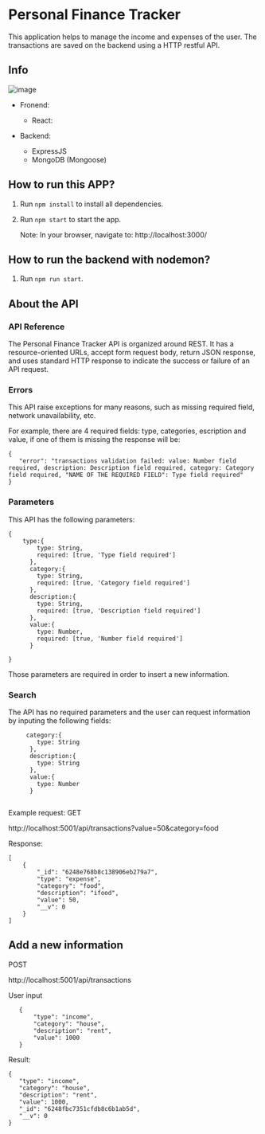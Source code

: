 # Personal Finance Tracker

This application helps to manage the income and expenses of the user. The transactions are saved on the backend using a HTTP restful API. 

## Info

![image](https://user-images.githubusercontent.com/92559600/161407445-943b8dc1-e45d-4106-b7fb-73c83b14a2b8.png)


- Fronend: 
    - React:

- Backend: 
    - ExpressJS
    - MongoDB (Mongoose)

 ## How to run this APP?
 1. Run `npm install` to install all dependencies.
 2. Run `npm start` to start the app.

    Note: In your browser, navigate to: http://localhost:3000/ 

 ## How to run the backend with nodemon?
 1. Run `npm run start`.

 ## About the API
 ### API Reference
 The Personal Finance Tracker API is organized around REST. It has a resource-oriented URLs, accept form request body, return JSON response, and uses standard HTTP response to indicate the success or failure of an API request.
 
 ### Errors
This API raise exceptions for many reasons, such as missing required field, network unavailability, etc.
 
 For example, there are 4 required fields: type, categories, escription and value, if one of them is missing the response will be: 
 
 ```
 {
    "error": "transactions validation failed: value: Number field required, description: Description field required, category: Category field required, "NAME OF THE REQUIRED FIELD": Type field required"
}
```


### Parameters
This API has the following parameters:
```
{
    type:{
        type: String,
        required: [true, 'Type field required']
      },
      category:{
        type: String,
        required: [true, 'Category field required']
      },
      description:{
        type: String,
        required: [true, 'Description field required']
      },
      value:{
        type: Number,
        required: [true, 'Number field required']
      }

}
```
Those parameters are required in order to insert a new information. 

### Search 
The API has no required parameters and the user can request information by inputing the following fields:

```
     category:{
        type: String
      },
      description:{
        type: String
      },
      value:{
        type: Number
      }
      
```
Example request:
GET

http://localhost:5001/api/transactions?value=50&category=food

Response:

```
[
    {
        "_id": "6248e768b8c138906eb279a7",
        "type": "expense",
        "category": "food",
        "description": "ifood",
        "value": 50,
        "__v": 0
    }
]
```

 ## Add a new information
 POST
 
 http://localhost:5001/api/transactions
 
 User input
 ```
    {
        "type": "income",
        "category": "house",
        "description": "rent",
        "value": 1000
    }
 ```
 Result:
 ```
 {
    "type": "income",
    "category": "house",
    "description": "rent",
    "value": 1000,
    "_id": "6248fbc7351cfdb8c6b1ab5d",
    "__v": 0
}
 ```
